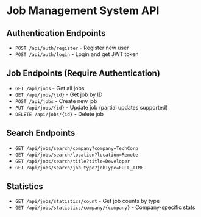 # Job Management System API

## Authentication Endpoints
- `POST /api/auth/register` - Register new user
- `POST /api/auth/login` - Login and get JWT token

## Job Endpoints (Require Authentication)
- `GET /api/jobs` - Get all jobs
- `GET /api/jobs/{id}` - Get job by ID
- `POST /api/jobs` - Create new job
- `PUT /api/jobs/{id}` - Update job (partial updates supported)
- `DELETE /api/jobs/{id}` - Delete job

## Search Endpoints
- `GET /api/jobs/search/company?company=TechCorp`
- `GET /api/jobs/search/location?location=Remote`
- `GET /api/jobs/search/title?title=Developer`
- `GET /api/jobs/search/job-type?jobType=FULL_TIME`

## Statistics
- `GET /api/jobs/statistics/count` - Get job counts by type
- `GET /api/jobs/statistics/company/{company}` - Company-specific stats